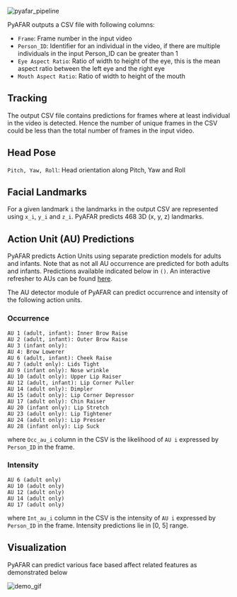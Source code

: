 
![pyafar_pipeline](https://github.com/AffectAnalysisGroup/PyAFAR/resources/images/pyafar_pipeline.JPG)

PyAFAR outputs a CSV file with following columns:


- `Frame`: Frame number in the input video
- `Person_ID`: Identifier for an individual in the video, if there are multiple individuals in the input Person_ID can be greater than 1
- `Eye Aspect Ratio`: Ratio of width to height of the eye, this is the mean aspect ratio between the left eye and the right eye
- `Mouth Aspect Ratio`: Ratio of width to height of the mouth


## Tracking

The output CSV file contains predictions for frames where at least individual in the video is detected. Hence the number of unique frames in the CSV could be less than the total number of frames in the input video.


## Head Pose

`Pitch, Yaw, Roll`: Head orientation along Pitch, Yaw and Roll

## Facial Landmarks

For a given landmark `i` the landmarks in the output CSV are represented using `x_i`, `y_i` and `z_i`. PyAFAR predicts 468 3D (x, y, z) landmarks. 


## Action Unit (AU) Predictions

PyAFAR predicts Action Units using separate prediction models for adults and infants. Note that as not all AU occurrence are predicted for both adults and infants. Predictions available indicated below in `()`. An interactive refresher to AUs can be found [here](https://sites.pitt.edu/~jeffcohn/FACSmodule.html).

The AU detector module of PyAFAR can predict occurrence and intensity of the following action units. 

### Occurrence

```
AU 1 (adult, infant): Inner Brow Raise
AU 2 (adult, infant): Outer Brow Raise
AU 3 (infant only): 
AU 4: Brow Lowerer
AU 6 (adult, infant): Cheek Raise
AU 7 (adult only): Lids Tight
AU 9 (infant only): Nose wrinkle
AU 10 (adult only): Upper Lip Raiser
AU 12 (adult, infant): Lip Corner Puller
AU 14 (adult only): Dimpler
AU 15 (adult only): Lip Corner Depressor
AU 17 (adult only): Chin Raiser
AU 20 (infant only): Lip Stretch
AU 23 (adult only): Lip Tightener
AU 24 (adult only): Lip Presser
AU 28 (infant only): Lip Suck
```

where `Occ_au_i` column in the CSV is the likelihood of `AU i` expressed by `Person_ID` in the frame. 


### Intensity

```
AU 6 (adult only)
AU 10 (adult only)
AU 12 (adult only)
AU 14 (adult only)
AU 17 (adult only)
```

where `Int_au_i` column in the CSV is the intensity of `AU i` expressed by `Person_ID` in the frame. Intensity predictions lie in [0, 5] range.


## Visualization

PyAFAR can predict various face based affect related features as demonstrated below

![demo_gif](../images/pyafar_demo.gif)